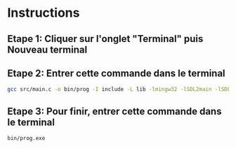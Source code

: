 # Instructions

## Etape 1: Cliquer sur l'onglet "Terminal" puis Nouveau terminal

## Etape 2: Entrer cette commande dans le terminal 
```bash
gcc src/main.c -o bin/prog -I include -L lib -lmingw32 -lSDL2main -lSDL2 -lSDL2_ttf -lSDL2_image -lSDL2_mixer
```

## Etape 3: Pour finir, entrer cette commande dans le terminal 
```bash
bin/prog.exe
```
